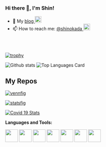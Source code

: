 ### Hi there 👋, I'm Shin!

- 🌱 My <a href="https://blog.codewithshin.com/">blog <img alt="Shinichi Okada | Medium" width="21px" src="https://raw.githubusercontent.com/shinokada/shinokada/master/assets/medium.png"/></a>
- 📫 How to reach me: <a href="https://twitter.com/shinokada">@shinokada <img alt="Shinichi Okada | Twitter" width="21px" src="https://raw.githubusercontent.com/shinokada/shinokada/master/assets/twitter.png"/>
</a>

<br /><br />

[![trophy](https://github-profile-trophy.vercel.app/?username=shinokada&row=3)](https://github.com/ryo-ma/github-profile-trophy)


![Github stats](https://github-readme-stats.vercel.app/api?username=shinokada&theme=highcontrast&show_icons=true&count_private=true)
![Top Languages Card](https://github-readme-stats.vercel.app/api/top-langs/?username=shinokada&layout=compact)

## My Repos

[![vennfig](https://github-readme-stats.vercel.app/api/pin/?username=shinokada&repo=vennfig&show_owner=true)](https://github.com/shinokada/vennfig)

[![statsfig](https://github-readme-stats.vercel.app/api/pin/?username=shinokada&repo=statsfig&show_owner=true)](https://github.com/shinokada/statsfig)

[![Covid 19 Stats](https://github-readme-stats.vercel.app/api/pin/?username=shinokada&repo=covid-19-stats&show_owner=true)](https://github.com/shinokada/covid-19-stats)



**Languages and Tools:**  

<code><img height="40" src="https://raw.githubusercontent.com/shinokada/shinokada/master/assets/jupyter-notebook.png"></code>
<code><img height="40" src="https://raw.githubusercontent.com/shinokada/shinokada/master/assets/python.png"></code>
<code><img height="40" src="https://raw.githubusercontent.com/shinokada/shinokada/master/assets/rust.png"></code>
<code><img height="40" src="https://raw.githubusercontent.com/shinokada/shinokada/master/assets/javascript.png"></code>
<code><img height="40" src="https://raw.githubusercontent.com/shinokada/shinokada/master/assets/php.png"></code>
<code><img height="40" src="https://raw.githubusercontent.com/shinokada/shinokada/master/assets/visual-studio-code.png"></code>
<code><img height="40" src="https://raw.githubusercontent.com/shinokada/shinokada/master/assets/vim.png"></code>  
